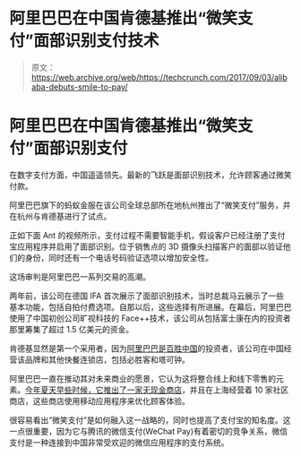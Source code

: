 # 阿里巴巴在中国肯德基推出“微笑支付”面部识别支付技术

> 原文：<https://web.archive.org/web/https://techcrunch.com/2017/09/03/alibaba-debuts-smile-to-pay/>

# 阿里巴巴在中国肯德基推出“微笑支付”面部识别支付

在数字支付方面，中国遥遥领先。最新的飞跃是面部识别技术，允许顾客通过微笑付款。

阿里巴巴旗下的蚂蚁金服在该公司全球总部所在地杭州推出了“微笑支付”服务，并在杭州与肯德基进行了试点。

正如下面 Ant 的视频所示，支付过程不需要智能手机，假设客户已经注册了支付宝应用程序并启用了面部识别。位于销售点的 3D 摄像头扫描客户的面部以验证他们的身份，同时还有一个电话号码验证选项以增加安全性。

这场审判是阿里巴巴一系列交易的高潮。

两年前，该公司在德国 IFA 首次展示了面部识别技术，当时总裁马云展示了一些基本功能，包括自拍付费选项。自那以后，这些选择有所进展。在幕后，阿里巴巴使用了中国初创公司旷视科技的 Face++技术，该公司从包括富士康在内的投资者那里筹集了超过 1.5 亿美元的资金。

肯德基显然是第一个采用者，因为[阿里巴巴是百胜中国](https://web.archive.org/web/20221208073011/https://beta.techcrunch.com/2016/09/02/primavera-alibabas-ant-financial-dunk-460m-into-kfcs-new-spinout-yum-china/)的投资者，该公司在中国经营该品牌和其他快餐连锁店，包括必胜客和塔可钟。

阿里巴巴一直在推动其对未来商业的愿景，它认为这将整合线上和线下零售的元素。[今年夏天早些时候，它推出了一家无现金商店](https://web.archive.org/web/20221208073011/http://www.caixinglobal.com/2017-07-11/101113967.html)，并且在上海经营着 10 家社区商店，这些商店使用移动应用程序来优化顾客体验。

很容易看出“微笑支付”是如何融入这一战略的，同时也提高了支付宝的知名度。这一点很重要，因为它与腾讯的微信支付(WeChat Pay)有着密切的竞争关系，微信支付是一种连接到中国非常受欢迎的微信应用程序的支付系统。